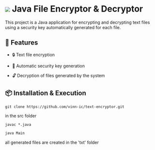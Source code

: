 <h1><img src="https://img.icons8.com/color/48/000000/java-coffee-cup-logo.png"/> Java File Encryptor & Decryptor </h1>


This project is a Java application for encrypting and decrypting text files using a security key automatically generated for each file.

## 🚀 Features

* 🔒 Text file encryption

* 🔑 Automatic security key generation

* 🔓 Decryption of files generated by the system


## 📦 Installation & Execution

```git
git clone https://github.com/vinn-ic/text-encryptor.git
```
in the src folder
```cmd
javac *.java
```

```cmd
java Main
```

all generated files are created in the 'txt' folder

